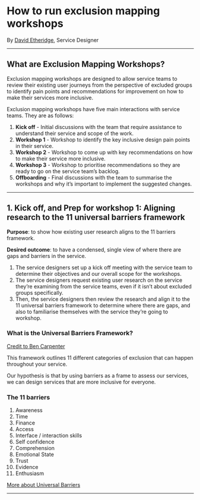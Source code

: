 # How to run exclusion mapping workshops

By [David Etheridge](https://www.linkedin.com/in/davidmetheridge/), Service Designer

***

## What are Exclusion Mapping Workshops?

Exclusion mapping workshops are designed to allow service teams to review their existing user journeys from the perspective of excluded groups to identify pain points and recommendations for improvement on how to make their services more inclusive.

Exclusion mapping workshops have five main interactions with service teams. They are as follows:

1. **Kick off** - Initial discussions with the team that require assistance to understand their service and scope of the work.
2. **Workshop 1** - Workshop to identify the key inclusive design pain points in their service.
3. **Workshop 2** - Workshop to come up with key recommendations on how to make their service more inclusive.
4. **Workshop 3** - Workshop to prioritise recommendations so they are ready to go on the service team’s backlog.
5. **Offboarding** - Final discussions with the team to summarise the workshops and why it’s important to implement the suggested changes.

***
## 1. Kick off, and Prep for workshop 1: Aligning research to the 11 universal barriers framework

**Purpose**: to show how existing user research aligns to the 11 barriers framework.

**Desired outcome**: to have a condensed, single view of where there are gaps and barriers in the service.

1. The service designers set up a kick off meeting with the service team to determine their objectives and our overall scope for the workshops.
2. The service designers request existing user research on the service they’re examining from the service teams, even if it isn’t about excluded groups specifically.
3. Then, the service designers then review the research and align it to the 11 universal barriers framework to determine where there are gaps, and also to familiarise themselves with the service they’re going to workshop.

### What is the Universal Barriers Framework?

[Credit to Ben Carpenter](https://gds.blog.gov.uk/2019/03/26/understanding-all-the-barriers-service-users-might-face/)

This framework outlines 11 different categories of exclusion that can happen throughout your service.

Our hypothesis is that by using barriers as a frame to assess our services, we can design services that are more inclusive for everyone.

### The 11 barriers

1. Awareness
2. Time
3. Finance
4. Access
5. Interface / interaction skills
6. Self confidence
7. Comprehension
8. Emotional State
9. Trust
10. Evidence
11. Enthusiasm

[More about Universal Barriers](https://github.com/dhsc-customer/inclusive-design-team/blob/main/resources/universal-barriers.md)

***
